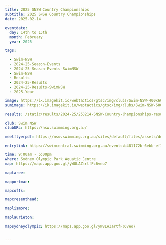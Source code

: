 ```yaml
---
title: 2025 SNSW Country Championships
subtitle: 2025 SNSW Country Championships
date: 2025-02-14

eventdate:
  day: 14th to 16th
  month: February
  year: 2025

tags:

  - Swim-NSW
  - 2024-25-Season-Events
  - 2024-25-Season-Events-SwimNSW
  - Swim-NSW
  - Results
  - 2024-25-Results
  - 2024-25-Results-SwimNSW
  - 2025-Year

image: https://ik.imagekit.io/webtactics/gtsc/img/clubs/Swim-NSW-400x600.jpg
sumimage: https://ik.imagekit.io/webtactics/gtsc/img/clubs/Swim-NSW-600x400.jpg

results: /static/results/2024-25/250214-SNSW-Country-Championships-results.pdf

club: Swim NSW
clubURL: https://nsw.swimming.org.au/

meetflyerpdf: https://nsw.swimming.org.au/sites/default/files/assets/documents/2025%20Country%20Championships%20Schedule%20of%20Events%20%26%20QTs%20FINAL_0.pdf

entrylink: https://swimcentral.swimming.org.au/events/b481172b-6ebb-ef11-b8e9-002248978584/detail

time: 9:00am - 5:00pm
where: Sydney Olympic Park Aquatic Centre
map: https://maps.app.goo.gl/yW8LAZartfFc6veo7

maptaree: 

mapportmac: 

mapcoffs:

mapcresenthead:

maplismore: 

maplaurieton: 

mapsydneyolympic: https://maps.app.goo.gl/yW8LAZartfFc6veo7


---
```



